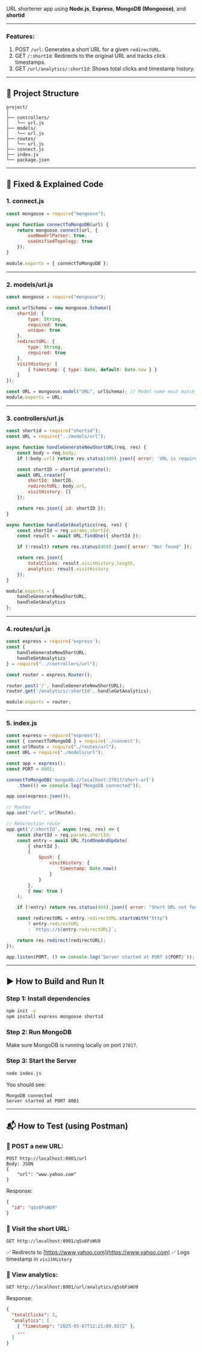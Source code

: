 URL shortener app using **Node.js**, **Express**, **MongoDB (Mongoose)**, and **shortid**

---



### Features:

1. POST `/url`: Generates a short URL for a given `redirectURL`.
2. GET `/:shortId`: Redirects to the original URL and tracks click timestamps.
3. GET `/url/analytics/:shortId`: Shows total clicks and timestamp history.

---

## 📁 Project Structure

```
project/
│
├── controllers/
│   └── url.js
├── models/
│   └── url.js
├── routes/
│   └── url.js
├── connect.js
├── index.js
└── package.json
```

---

## 🔧 Fixed & Explained Code

### 1. **connect.js**

```js
const mongoose = require("mongoose");

async function connectToMongoDB(url) {
    return mongoose.connect(url, {
        useNewUrlParser: true,
        useUnifiedTopology: true
    });
}

module.exports = { connectToMongoDB };
```

---

### 2. **models/url.js**

```js
const mongoose = require("mongoose");

const urlSchema = new mongoose.Schema({
    shortId: {
        type: String,
        required: true,
        unique: true
    },
    redirectURL: {
        type: String,
        required: true
    },
    visitHistory: [
        { timestamp: { type: Date, default: Date.now } }
    ]
});

const URL = mongoose.model("URL", urlSchema); // Model name must match usage
module.exports = URL;
```

---

### 3. **controllers/url.js**

```js
const shortid = require("shortid");
const URL = require("../models/url");

async function handleGenerateNewShortURL(req, res) {
    const body = req.body;
    if (!body.url) return res.status(400).json({ error: 'URL is required' });

    const shortID = shortid.generate();
    await URL.create({
        shortId: shortID,
        redirectURL: body.url,
        visitHistory: []
    });

    return res.json({ id: shortID });
}

async function handleGetAnalytics(req, res) {
    const shortId = req.params.shortId;
    const result = await URL.findOne({ shortId });

    if (!result) return res.status(404).json({ error: "Not found" });

    return res.json({
        totalClicks: result.visitHistory.length,
        analytics: result.visitHistory
    });
}

module.exports = {
    handleGenerateNewShortURL,
    handleGetAnalytics
};
```

---

### 4. **routes/url.js**

```js
const express = require('express');
const {
    handleGenerateNewShortURL,
    handleGetAnalytics
} = require("../controllers/url");

const router = express.Router();

router.post('/', handleGenerateNewShortURL);
router.get('/analytics/:shortId', handleGetAnalytics);

module.exports = router;
```

---

### 5. **index.js**

```js
const express = require("express");
const { connectToMongoDB } = require('./connect');
const urlRoute = require("./routes/url");
const URL = require("./models/url");

const app = express();
const PORT = 8001;

connectToMongoDB('mongodb://localhost:27017/short-url')
    .then(() => console.log("MongoDB connected"));

app.use(express.json());

// Routes
app.use("/url", urlRoute);

// Redirection route
app.get('/:shortId', async (req, res) => {
    const shortId = req.params.shortId;
    const entry = await URL.findOneAndUpdate(
        { shortId },
        {
            $push: {
                visitHistory: {
                    timestamp: Date.now()
                }
            }
        },
        { new: true }
    );

    if (!entry) return res.status(404).json({ error: "Short URL not found" });

    const redirectURL = entry.redirectURL.startsWith("http")
        ? entry.redirectURL
        : `https://${entry.redirectURL}`;

    return res.redirect(redirectURL);
});

app.listen(PORT, () => console.log(`Server started at PORT ${PORT}`));
```

---

## ▶️ How to Build and Run It

### Step 1: Install dependencies

```bash
npm init -y
npm install express mongoose shortid
```

### Step 2: Run MongoDB

Make sure MongoDB is running locally on port `27017`.

### Step 3: Start the Server

```bash
node index.js
```

You should see:

```
MongoDB connected
Server started at PORT 8001
```

---

## 📬 How to Test (using Postman)

### 🔹 POST a new URL:

```
POST http://localhost:8001/url
Body: JSON
{
    "url": "www.yahoo.com"
}
```

Response:

```json
{
  "id": "qSs6FsWU9"
}
```

### 🔹 Visit the short URL:

```
GET http://localhost:8001/qSs6FsWU9
```

✅ Redirects to [https://www.yahoo.com](https://www.yahoo.com)
✅ Logs timestamp in `visitHistory`

### 🔹 View analytics:

```
GET http://localhost:8001/url/analytics/qSs6FsWU9
```

Response:

```json
{
  "totalClicks": 3,
  "analytics": [
    { "timestamp": "2025-05-07T12:21:09.937Z" },
    ...
  ]
}
```



